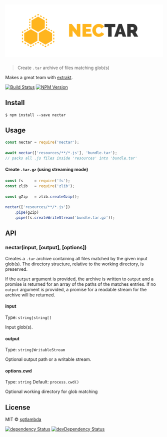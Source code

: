 # [![nectar](media/logo.png)](https://github.com/sgtlambda/nectar)

> Create `.tar` archive of files matching glob(s)

Makes a great team with [extrakt](https://github.com/sgtlambda/extrakt).

[![Build Status][travis-image]][travis-url]
[![NPM Version][npm-image]][npm-url]


## Install

```
$ npm install --save nectar
```


## Usage

```js
const nectar = require('nectar');

await nectar(['resources/**/*.js'], 'bundle.tar');
// packs all .js files inside 'resources' into 'bundle.tar'
```

#### Create `.tar.gz` (using streaming mode)

```js
const fs     = require('fs');
const zlib   = require('zlib');

const gZip   = zlib.createGzip();

nectar(['resources/**/*.js'])
    .pipe(gZip)
    .pipe(fs.createWriteStream('bundle.tar.gz'));
```

## API

### nectar(input, [output], [options])

Creates a `.tar` archive containing all files matched by the given input glob(s). The directory structure, relative to the working directory, is preserved.

If the `output` argument is provided, the archive is written to `output` and a promise is returned for an array of the paths of the matches entries.
If no `output` argument is provided, a promise for a readable stream for the archive will be returned.

#### input

Type: `string|string[]`

Input glob(s).

#### output

Type: `string|WritableStream`

Optional output path or a writable stream.

#### options.cwd

Type: `string`
Default: `process.cwd()`

Optional working directory for glob matching

## License

MIT © [sgtlambda](http://github.com/sgtlambda)

[![dependency Status][david-image]][david-url]
[![devDependency Status][david-dev-image]][david-dev-url]

[travis-image]: https://img.shields.io/travis/sgtlambda/nectar.svg?style=flat-square
[travis-url]: https://travis-ci.org/sgtlambda/nectar

[david-image]: https://img.shields.io/david/sgtlambda/nectar.svg?style=flat-square
[david-url]: https://david-dm.org/sgtlambda/nectar

[david-dev-image]: https://img.shields.io/david/dev/sgtlambda/nectar.svg?style=flat-square
[david-dev-url]: https://david-dm.org/sgtlambda/nectar#info=devDependencies

[npm-image]: https://img.shields.io/npm/v/nectar.svg?style=flat-square
[npm-url]: https://www.npmjs.com/package/nectar
